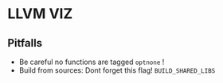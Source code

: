 # LLVM VIZ

## Pitfalls

- Be careful no functions are tagged `optnone` !
- Build from sources: Dont forget this flag! `BUILD_SHARED_LIBS`
